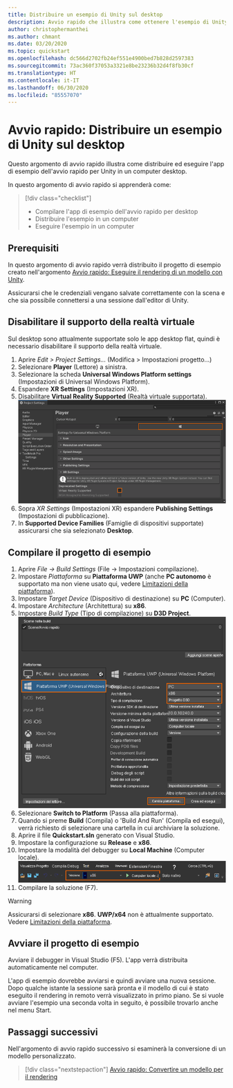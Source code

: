```yaml
---
title: Distribuire un esempio di Unity sul desktop
description: Avvio rapido che illustra come ottenere l'esempio di Unity in un computer desktop
author: christophermanthei
ms.author: chmant
ms.date: 03/20/2020
ms.topic: quickstart
ms.openlocfilehash: dc566d2702fb24ef551e4900bed7b828d2597383
ms.sourcegitcommit: 73ac360f37053a3321e8be23236b32d4f8fb30cf
ms.translationtype: HT
ms.contentlocale: it-IT
ms.lasthandoff: 06/30/2020
ms.locfileid: "85557070"
---
```

# <a name="quickstart-deploy-unity-sample-to-desktop"></a>Avvio rapido: Distribuire un esempio di Unity sul desktop

Questo argomento di avvio rapido illustra come distribuire ed eseguire l'app di esempio dell'avvio rapido per Unity in un computer desktop.

In questo argomento di avvio rapido si apprenderà come:

> [!div class="checklist"]
>
>* Compilare l'app di esempio dell'avvio rapido per desktop
>* Distribuire l'esempio in un computer
>* Eseguire l'esempio in un computer

## <a name="prerequisites"></a>Prerequisiti

In questo argomento di avvio rapido verrà distribuito il progetto di esempio creato nell'argomento [Avvio rapido: Eseguire il rendering di un modello con Unity](render-model.md).

Assicurarsi che le credenziali vengano salvate correttamente con la scena e che sia possibile connettersi a una sessione dall'editor di Unity.

## <a name="disable-virtual-reality-support"></a>Disabilitare il supporto della realtà virtuale

Sul desktop sono attualmente supportate solo le app desktop flat, quindi è necessario disabilitare il supporto della realtà virtuale.

1. Aprire *Edit > Project Settings...* (Modifica > Impostazioni progetto...)
1. Selezionare **Player** (Lettore) a sinistra.
1. Selezionare la scheda **Universal Windows Platform settings** (Impostazioni di Universal Windows Platform).
1. Espandere **XR Settings** (Impostazioni XR).
1. Disabilitare **Virtual Reality Supported** (Realtà virtuale supportata).\
    ![impostazioni del lettore](./media/unity-disable-xr.png)
1. Sopra *XR Settings* (Impostazioni XR) espandere **Publishing Settings** (Impostazioni di pubblicazione).
1. In **Supported Device Families** (Famiglie di dispositivi supportate) assicurarsi che sia selezionato **Desktop**.

## <a name="build-the-sample-project"></a>Compilare il progetto di esempio

1. Aprire *File -> Build Settings* (File -> Impostazioni compilazione).
1. Impostare *Piattaforma* su **Piattaforma UWP** (anche **PC autonomo** è supportato ma non viene usato qui, vedere [Limitazioni della piattaforma](../reference/limits.md#platform-limitations)).
1. Impostare *Target Device* (Dispositivo di destinazione) su **PC** (Computer).
1. Impostare *Architecture* (Architettura) su **x86**.
1. Impostare *Build Type* (Tipo di compilazione) su **D3D Project**.\
  ![Impostazioni di compilazione](./media/unity-build-settings-pc.png)
1. Selezionare **Switch to Platform** (Passa alla piattaforma).
1. Quando si preme **Build** (Compila) o 'Build And Run' (Compila ed esegui), verrà richiesto di selezionare una cartella in cui archiviare la soluzione.
1. Aprire il file **Quickstart.sln** generato con Visual Studio.
1. Impostare la configurazione su **Release** e **x86**.
1. Impostare la modalità del debugger su **Local Machine** (Computer locale).\
  ![Configurazione della soluzione](./media/unity-deploy-config-pc.png)
1. Compilare la soluzione (F7).

> [!WARNING]
> Assicurarsi di selezionare **x86**. **UWP/x64** non è attualmente supportato. Vedere [Limitazioni della piattaforma](../reference/limits.md#platform-limitations).

## <a name="launch-the-sample-project"></a>Avviare il progetto di esempio

Avviare il debugger in Visual Studio (F5). L'app verrà distribuita automaticamente nel computer.

L'app di esempio dovrebbe avviarsi e quindi avviare una nuova sessione. Dopo qualche istante la sessione sarà pronta e il modello di cui è stato eseguito il rendering in remoto verrà visualizzato in primo piano.
Se si vuole avviare l'esempio una seconda volta in seguito, è possibile trovarlo anche nel menu Start.

## <a name="next-steps"></a>Passaggi successivi

Nell'argomento di avvio rapido successivo si esaminerà la conversione di un modello personalizzato.

> [!div class="nextstepaction"]
> [Avvio rapido: Convertire un modello per il rendering](convert-model.md)
